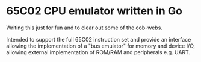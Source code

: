 # 65C02 CPU emulator written in Go

Writing this just for fun and to clear out some of the cob-webs.

Intended to support the full 65C02 instruction set and provide an interface allowing the implementation of a "bus emulator" for memory and device I/O, allowing external implementation of ROM/RAM and peripherals e.g. UART.

